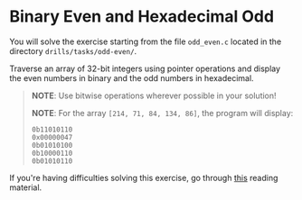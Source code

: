 # Binary Even and Hexadecimal Odd

You will solve the exercise starting from the file `odd_even.c` located in the directory `drills/tasks/odd-even/`.

Traverse an array of 32-bit integers using pointer operations and display the even numbers in binary and the odd numbers in hexadecimal.

>**NOTE**: Use bitwise operations wherever possible in your solution!
>
>**NOTE**: For the array `[214, 71, 84, 134, 86]`, the program will display:
>
> ```text
> 0b11010110
> 0x00000047
> 0b01010100
> 0b10000110
> 0b01010110
> ```

If you're having difficulties solving this exercise, go through [this](../../../reading/binary-hex.md) reading material.
